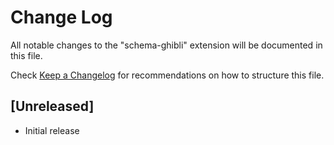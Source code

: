 # Change Log
All notable changes to the "schema-ghibli" extension will be documented in this file.

Check [Keep a Changelog](http://keepachangelog.com/) for recommendations on how to structure this file.

## [Unreleased]
- Initial release

